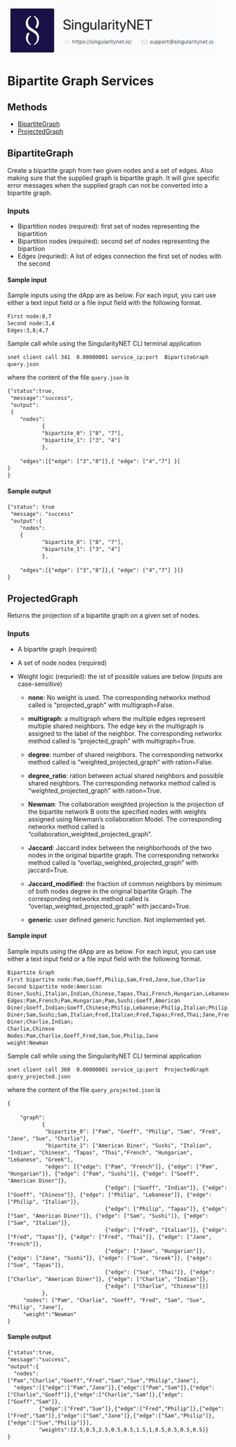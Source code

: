 [![SingnetLogo](../../../docs/assets/singnet-logo.jpg?raw=true 'SingularityNET')](https://singularitynet.io/)

# Bipartite Graph Services


## Methods

* [BipartiteGraph](#bipartitegraph)
* [ProjectedGraph](#projectedgraph)

## BipartiteGraph

Create a bipartite graph from two given nodes and a set of edges. Also making sure that the supplied graph is bipartite graph.
It will give specific error messages when the supplied graph can not be converted into a bipartite graph.

### Inputs

* Bipartition nodes (required): first set of nodes representing the bipartition
* Bipartition nodes (required): second set of nodes representing the bipartiion
* Edges (requried): A list of edges connection the first set of nodes with the second

#### Sample input

Sample inputs using the dApp are as below. For each input, you can use either a text input field or a file input field with the following format.

```
First node:8,7
Second node:3,4
Edges:3,8;4,7
```

Sample call while using the SingularityNET CLI terminal application

```
snet client call 341  0.00000001 service_ip:port  BipartiteGraph query.json
```

where the content of the file `query.json` is

```
{"status":true,
 "message":"success",
 "output":
 {
    "nodes":
           {
           "bipartite_0": ["8", "7"],
           "bipartite_1": ["3", "4"]
           },

    "edges":[{"edge": ["3","8"]},{ "edge": ["4","7"] }]
}
}
```

#### Sample output

```
{"status": true
 "message": "success"
 "output":{
    "nodes":
    {
           "bipartite_0": ["8", "7"],
           "bipartite_1": ["3", "4"]
           },

    "edges":[{"edge": ["3","8"]},{ "edge": ["4","7"] }]}
}
```

## ProjectedGraph

Returns the projection of a bipartite graph on a given set of nodes.


### Inputs

* A bipartite graph (required)
* A set of node nodes (required)
* Weight logic (requried): the ist of possible values are below (inputs are case-sensitive)

    - **none**: No weight is used. The corresponding networkx method called is “projected_graph” with multigraph=False.

    - **multigraph**: a multigraph where the multiple edges represent multiple shared neighbors. The edge key in the multigraph is assigned to the label of the neighbor. The corresponding networkx method called is “projected_graph” with multigraph=True.

    - **degree**: number of shared neighbors. The corresponding networkx method called is “weighted_projected_graph” with ration=False.

    - **degree_ratio**: ration between actual shared neighbors and possible shared neighbors. The corresponding networkx method called is “weighted_projected_graph” with ration=True.

    - **Newman**: The collaboration weighted projection is the projection of the bipartite network B onto the specified nodes with weights assigned using Newman’s collaboration Model. The corresponding networkx method called is “collaboration_weighted_projected_graph”.

    - **Jaccard**: Jaccard index between the neighborhoods of the two nodes in the original bipartite graph. The corresponding networkx method called is “overlap_weighted_projected_graph” with jaccard=True.

    - **Jaccard_modified**: the fraction of common neighbors by minimum of both nodes degree in the original bipartite Graph. The corresponding networkx method called is “overlap_weighted_projected_graph” with jaccard=True.

    - **generic**: user defined generic function. Not implemented yet.


#### Sample input

Sample inputs using the dApp are as below. For each input, you can use either a text input field or a file input field with the following format.

```
Bipartite Graph
First bipartite node:Pam,Goeff,Philip,Sam,Fred,Jane,Sue,Charlie
Second bipartite node:American Diner,Sushi,Italian,Indian,Chinese,Tapas,Thai,French,Hungarian,Lebanese,Greek
Edges:Pam,French;Pam,Hungarian;Pam,Sushi;Goeff,American Diner;Goeff,Indian;Goeff,Chinese;Philip,Lebanese;Philip,Italian;Philip,Tapas;Sam,American Diner;Sam,Sushi;Sam,Italian;Fred,Italian;Fred,Tapas;Fred,Thai;Jane,French;Jane,Hungarian;Jane,Sushi;Sue,Greek;Sue,Tapas;Sue,hai;Charlie,American Diner;Charlie,Indian;
Charlie,Chinese
Nodes:Pam,Charlie,Goeff,Fred,Sam,Sue,Philip,Jane
weight:Newman
```

Sample call while using the SingularityNET CLI terminal application

```
snet client call 360  0.00000001 service_ip:port  ProjectedGraph query_projected.json
```

where the content of the file `query_projected.json` is

```
{

    "graph":
           {
            "bipartite_0": ["Pam", "Goeff", "Philip", "Sam", "Fred", "Jane", "Sue", "Charlie"],
            "bipartite_1": ["American Diner", "Sushi", "Italian", "Indian", "Chinese", "Tapas", "Thai","French", "Hungarian", "Lebanese", "Greek"],
            "edges": [{"edge": ["Pam", "French"]}, {"edge": ["Pam", "Hungarian"]}, {"edge": ["Pam", "Sushi"]}, {"edge": ["Goeff", "American Diner"]},
                               {"edge": ["Goeff", "Indian"]}, {"edge": ["Goeff", "Chinese"]}, {"edge": ["Philip", "Lebanese"]}, {"edge": ["Philip", "Italian"]},
                               {"edge": ["Philip", "Tapas"]}, {"edge": ["Sam", "American Diner"]}, {"edge": ["Sam", "Sushi"]}, {"edge": ["Sam", "Italian"]},
                               {"edge": ["Fred", "Italian"]}, {"edge": ["Fred", "Tapas"]}, {"edge": ["Fred", "Thai"]}, {"edge": ["Jane", "French"]},
                               {"edge": ["Jane", "Hungarian"]}, {"edge": ["Jane", "Sushi"]}, {"edge": ["Sue", "Greek"]}, {"edge": ["Sue", "Tapas"]},
                               {"edge": ["Sue", "Thai"]}, {"edge": ["Charlie", "American Diner"]}, {"edge": ["Charlie", "Indian"]},
                               {"edge": ["Charlie", "Chinese"]}]
           },
     "nodes": ["Pam", "Charlie", "Goeff", "Fred", "Sam", "Sue", "Philip", "Jane"],
     "weight":"Newman"
}
```

#### Sample output

```
{"status":true,
"message":"success",
"output":{
  "nodes":["Pam","Charlie","Goeff","Fred","Sam","Sue","Philip","Jane"],
  "edges":[{"edge":["Pam","Jane"]},{"edge":["Pam","Sam"]},{"edge":["Charlie","Goeff"]},{"edge":["Charlie","Sam"]},{"edge":["Goeff","Sam"]},
          {"edge":["Fred","Sue"]},{"edge":["Fred","Philip"]},{"edge":["Fred","Sam"]},{"edge":["Sam","Jane"]},{"edge":["Sam","Philip"]},{"edge":["Sue","Philip"]}],
          "weights":[2.5,0.5,2.5,0.5,0.5,1.5,1,0.5,0.5,0.5,0.5]}
}
```






